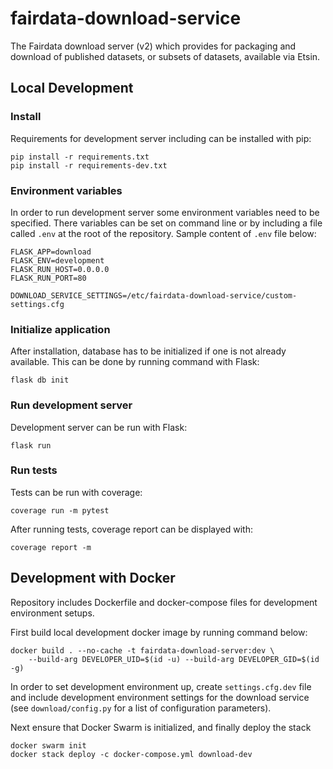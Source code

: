 # fairdata-download-service

The Fairdata download server (v2) which provides for packaging and download of
published datasets, or subsets of datasets, available via Etsin.

## Local Development

### Install

Requirements for development server including can be installed with pip:

```
pip install -r requirements.txt
pip install -r requirements-dev.txt
```

### Environment variables

In order to run development server some environment variables need to be
specified. There variables can be set on command line or by including a file
called `.env` at the root of the repository. Sample content of `.env` file
below:

```
FLASK_APP=download
FLASK_ENV=development
FLASK_RUN_HOST=0.0.0.0
FLASK_RUN_PORT=80

DOWNLOAD_SERVICE_SETTINGS=/etc/fairdata-download-service/custom-settings.cfg
```

### Initialize application

After installation, database has to be initialized if one is not already
available. This can be done by running command with Flask:

```
flask db init
```

### Run development server

Development server can be run with Flask:

```
flask run
```

### Run tests

Tests can be run with coverage:

```
coverage run -m pytest
```

After running tests, coverage report can be displayed with:

```
coverage report -m
```

## Development with Docker

Repository includes Dockerfile and docker-compose files for development
environment setups.

First build local development docker image by running command below:
```
docker build . --no-cache -t fairdata-download-server:dev \
    --build-arg DEVELOPER_UID=$(id -u) --build-arg DEVELOPER_GID=$(id -g)
```

In order to set development environment up, create `settings.cfg.dev` file and
include development environment settings for the download service (see
`download/config.py` for a list of configuration parameters).

Next ensure that Docker Swarm is initialized, and finally deploy the stack
```
docker swarm init
docker stack deploy -c docker-compose.yml download-dev
```
